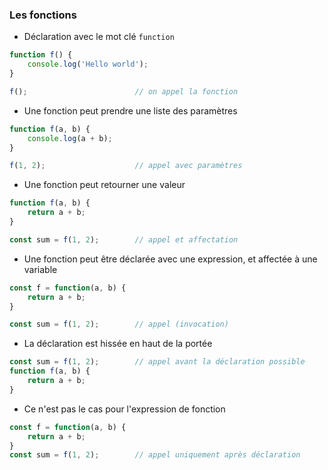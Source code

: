 ### Les fonctions

<div class="r-stack">

<div class="fragment fade-out" data-fragment-index="1">

* Déclaration avec le mot clé `function`

```javascript
function f() {
    console.log('Hello world');
}

f();                        // on appel la fonction
```

</div>
<div class="fragment fade-in-then-out" data-fragment-index="1">

* Une fonction peut prendre une liste des paramètres

```javascript
function f(a, b) {
    console.log(a + b);
}

f(1, 2);                    // appel avec paramètres
```

</div>

<div class="fragment fade-in-then-out" data-fragment-index="2">

* Une fonction peut retourner une valeur

```javascript
function f(a, b) {
    return a + b;
}

const sum = f(1, 2);        // appel et affectation
```

</div>

<div class="fragment fade-in-then-out" data-fragment-index="3">

* Une fonction peut être déclarée avec une expression, et affectée à une variable

```javascript
const f = function(a, b) {
    return a + b;
}

const sum = f(1, 2);        // appel (invocation)
```

</div>
<div class="fragment" data-fragment-index="4">

* La déclaration est hissée en haut de la portée

```javascript fix
const sum = f(1, 2);        // appel avant la déclaration possible
function f(a, b) {
    return a + b;
}
```

* Ce n'est pas le cas pour l'expression de fonction

```javascript fix
const f = function(a, b) {
    return a + b;
}
const sum = f(1, 2);        // appel uniquement après déclaration
```

</div>
</div>
